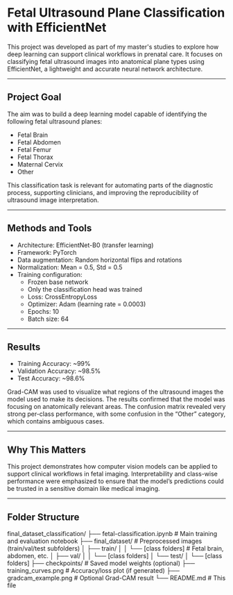 # Fetal Ultrasound Plane Classification with EfficientNet

This project was developed as part of my master's studies to explore how deep learning can support clinical workflows in prenatal care. It focuses on classifying fetal ultrasound images into anatomical plane types using EfficientNet, a lightweight and accurate neural network architecture.

---

## Project Goal

The aim was to build a deep learning model capable of identifying the following fetal ultrasound planes:

- Fetal Brain
- Fetal Abdomen
- Fetal Femur
- Fetal Thorax
- Maternal Cervix
- Other

This classification task is relevant for automating parts of the diagnostic process, supporting clinicians, and improving the reproducibility of ultrasound image interpretation.

---

## Methods and Tools

- Architecture: EfficientNet-B0 (transfer learning)
- Framework: PyTorch
- Data augmentation: Random horizontal flips and rotations
- Normalization: Mean = 0.5, Std = 0.5
- Training configuration:
  - Frozen base network
  - Only the classification head was trained
  - Loss: CrossEntropyLoss
  - Optimizer: Adam (learning rate = 0.0003)
  - Epochs: 10
  - Batch size: 64

---

## Results

- Training Accuracy: ~99%
- Validation Accuracy: ~98.5%
- Test Accuracy: ~98.6%

Grad-CAM was used to visualize what regions of the ultrasound images the model used to make its decisions. The results confirmed that the model was focusing on anatomically relevant areas. The confusion matrix revealed very strong per-class performance, with some confusion in the “Other” category, which contains ambiguous cases.

---

## Why This Matters

This project demonstrates how computer vision models can be applied to support clinical workflows in fetal imaging. Interpretability and class-wise performance were emphasized to ensure that the model’s predictions could be trusted in a sensitive domain like medical imaging.

---

## Folder Structure

final_dataset_classification/ ├── fetal-classification.ipynb # Main training and evaluation notebook ├── final_dataset/ # Preprocessed images (train/val/test subfolders) │ ├── train/ │ │ └── [class folders] # Fetal brain, abdomen, etc. │ ├── val/ │ │ └── [class folders] │ └── test/ │ └── [class folders] ├── checkpoints/ # Saved model weights (optional) ├── training_curves.png # Accuracy/loss plot (if generated) ├── gradcam_example.png # Optional Grad-CAM result └── README.md # This file
